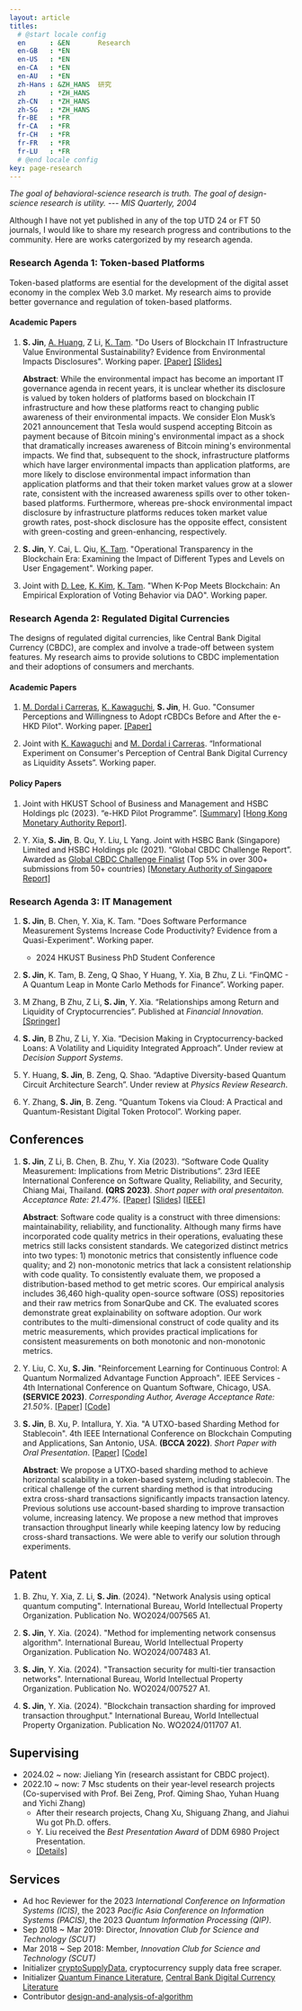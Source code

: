 ```yaml
---
layout: article
titles:
  # @start locale config
  en      : &EN       Research
  en-GB   : *EN
  en-US   : *EN
  en-CA   : *EN
  en-AU   : *EN
  zh-Hans : &ZH_HANS  研究
  zh      : *ZH_HANS
  zh-CN   : *ZH_HANS
  zh-SG   : *ZH_HANS
  fr-BE   : *FR
  fr-CA   : *FR
  fr-CH   : *FR
  fr-FR   : *FR
  fr-LU   : *FR
  # @end locale config
key: page-research
---
```


_The goal of behavioral-science research is truth. The goal of design-science research is utility. --- MIS Quarterly, 2004_

Although I have not yet published in any of the top UTD 24 or FT 50 journals, I would like to share my research progress and contributions to the community. Here are works catergorized by my research agenda.

### Research Agenda 1: Token-based Platforms

Token-based platforms are esential for the development of the digital asset economy in the complex Web 3.0 market. My research aims to provide better governance and regulation of token-based platforms.

#### Academic Papers

  1. **S. Jin**, [A. Huang](https://www.allenhuang.org/), Z Li, [K. Tam](https://isom.hkust.edu.hk/faculty-and-staff/directory/kytam). "Do Users of Blockchain IT Infrastructure Value Environmental Sustainability? Evidence from Environmental Impacts Disclosures". Working paper. [[Paper]](/paper/SSRN_token_Feb9.pdf) [[Slides]](/paper/Slides_Green_Token_based_Platform.pdf) 

      **Abstract**: While the environmental impact has become an important IT governance agenda in recent years, it is unclear whether its disclosure is valued by token holders of platforms based on blockchain IT infrastructure and how these platforms react to changing public awareness of their environmental impacts. We consider Elon Musk’s 2021 announcement that Tesla would suspend accepting Bitcoin as payment because of Bitcoin mining's environmental impact as a shock that dramatically increases awareness of Bitcoin mining's environmental impacts. We find that, subsequent to the shock, infrastructure platforms which have larger environmental impacts than application platforms, are more likely to disclose environmental impact information than application platforms and that their token market values grow at a slower rate, consistent with the increased awareness spills over to other token-based platforms. Furthermore, whereas pre-shock environmental impact disclosure by infrastructure platforms reduces token market value growth rates, post-shock disclosure has the opposite effect, consistent with green-costing and green-enhancing, respectively.

  2. **S. Jin**, Y. Cai, L. Qiu, [K. Tam](https://isom.hkust.edu.hk/faculty-and-staff/directory/kytam). "Operational Transparency in the Blockchain Era: Examining the Impact of Different Types and Levels on User Engagement". Working paper.

  3. Joint with [D. Lee](https://isom.hkust.edu.hk/faculty-and-staff/directory/dongwon), [K. Kim](https://www.bschool.cuhk.edu.hk/staff/kim-keongtae/), [K. Tam](https://isom.hkust.edu.hk/faculty-and-staff/directory/kytam). "When K-Pop Meets Blockchain: An Empirical Exploration of Voting Behavior via DAO". Working paper.
  
### Research Agenda 2: Regulated Digital Currencies

The designs of regulated digital currencies, like Central Bank Digital Currency (CBDC), are complex and involve a trade-off between system features. My research aims to provide solutions to CBDC implementation and their adoptions of consumers and merchants.

#### **Academic Papers**
  1. [M. Dordal i Carreras](https://marcdordal.github.io/), [K. Kawaguchi](https://www.kohei-kawaguchi.com/), **S. Jin**, H. Guo. "Consumer Perceptions and Willingness to Adopt rCBDCs Before and After the e-HKD Pilot". Working paper. [[Paper]](/paper/rCBDC_Taste_and_Perception_Preprint.pdf)

  2. Joint with [K. Kawaguchi](https://www.kohei-kawaguchi.com/) and [M. Dordal i Carreras](https://marcdordal.github.io/). “Informational Experiment on Consumer's Perception of Central Bank Digital Currency as Liquidity Assets”. Working paper.

#### **Policy Papers**
  1. Joint with HKUST School of Business and Management and HSBC Holdings plc (2023). “e-HKD Pilot Programme”. [[Summary]](https://www.about.hsbc.com.hk/-/media/hong-kong/en/news-and-media/hypothetical-e-hkd-phase-1-pilot-factsheet-en.pdf) [[Hong Kong Monetary Authority Report]](https://www.hkma.gov.hk/media/eng/doc/key-information/press-release/2023/20231030e3a1.pdf).
  
      <!-- **Abstract**: The e-HKD Pilot Programme is a key component of the HKMA's three-rail approach in paving the way for a possible implementation of a retail central bank digital currency (CBDC). The pilot programme enables HKMA's collaboration with the industry to examine innovative use cases and maximise Hong Kong's readiness for a potential e-HKD. The Hongkong and Shanghai Banking Corporation Limited (HSBC) was one of the institutions selected to participate. Collaborating with the Hong Kong University of Science and Technology (HKUST), HSBC sought to explore possible e-HKD every-day payment use cases, focusing on programmability as a value-add feature of digital currency as well as payment rail efficiency. HSBC and HKUST constructed a one-week pilot on the HKUST campus, which included 148 students and 5 merchants. -->

  2. Y. Xia, **S. Jin**, B. Qu, Y. Liu, L Yang. Joint with HSBC Bank (Singapore) Limited and HSBC Holdings plc (2021).  “Global CBDC Challenge Report”. Awarded as [Global CBDC Challenge Finalist](https://www.mas.gov.sg/news/media-releases/2021/mas-announces-15-finalists-for-the-global-cbdc-challenge?fbclid=IwAR0B9v-5FBSXcnr61edLVwEch-jJ5EV8-pSJwYe00erQdS8rGreTtZIYABY) (Top 5% in over 300+ submissions from 50+ countries) [[Monetary Authority of Singapore Report]](https://www.mas.gov.sg/-/media/mas-media-library/development/fintech/cbdc/global-cbdc-challenge-report-2021.pdf)

      <!-- **Abstract**: HSBC's solution analyses 12 problem statements in this Global CBDC Challenge and uses 15 dimensions (e.g. business secrecy, latency, scalability, accessibility, etc.) to measure a retail CBDC system. Their analysis and research found that consensus algorithms and related operating models are key components of CBDC design for central banks. With this in mind, HSBC built an evaluation platform to provide central banks with consensus algorithm recommendations and operating model options. -->


  <!-- 3. Joint with [A. Huang](https://www.allenhuang.org/), [M. Dordal i Carreras](https://marcdordal.github.io/) and HSBC Bank (Hong Kong) (2024). "Tokenized Deposit". Working paper. -->

  <!-- 4. Joint with [A. Huang](https://www.allenhuang.org/), [K. Tam](https://isom.hkust.edu.hk/faculty-and-staff/directory/kytam), Y. Liang, (2024). "Unified Ledger". Working paper. -->

### Research Agenda 3: IT Management
  1.  **S. Jin**, B. Chen, Y. Xia, K. Tam. "Does Software Performance Measurement Systems Increase Code Productivity? Evidence from a Quasi-Experiment". Working paper.

      - 2024 HKUST Business PhD Student Conference

  2.  **S. Jin**, K. Tam, B. Zeng, Q Shao, Y Huang, Y. Xia, B Zhu, Z Li. “FinQMC - A Quantum Leap in Monte Carlo Methods for Finance”. Working paper.

      <!-- **Abstract**: Quantum computing has the potential to revolutionize problem-solving by significantly improving computational complexity. However, the sophisticated nature of quantum knowledge and circuit design presents challenges for business practitioners. In this study, we introduce FinQMC, a quantum Monte Carlo framework designed to transform classical Monte Carlo algorithms into quantum ones. Our framework proposes the key principle of treating quantum states as the distributions of financial variables. To validate the efficiency and applicability of FinQMC, we conducted two experiments: option pricing and portfolio selection. The results obtained demonstrate the feasibility and accuracy of our approach. FinQMC simplifies the complex world of quantum computing and offers a more efficient solution to a wide range of business challenges compared to classical Monte Carlo methods. Practically, our study is the first to apply the quantum Monte Carlo method in the context of portfolio selection. -->

  3. M Zhang, B Zhu, Z Li, **S. Jin**, Y. Xia. “Relationships among Return and Liquidity of Cryptocurrencies”. Published at _Financial Innovation._ [[Springer]](https://jfin-swufe.springeropen.com/articles/10.1186/s40854-023-00532-z)

      <!-- **Abstract**: The cryptocurrency market is a complex and rapidly evolving financial landscape in which understanding the inter- and intra-asset dependencies among key financial variables, such as return and liquidity, is crucial. In this study, we analyze daily return and liquidity data for six major cryptocurrencies, namely Bitcoin, Ethereum, Ripple, Binance Coin, Litecoin, and Dogecoin, spanning the period from June 3, 2020, to November 30, 2022. Liquidity is estimated using three low-frequency proxies: the Amihud ratio, the Abdi and Ranaldo (AR) estimator, and the Corwin and Schultz (CS) estimator. To account for autoregressive and persistent effects, we apply the ARIMA-GARCH model and subsequently utilize the copula method to examine the interdependent relationships among the return and liquidity of the six cryptocurrencies. Our analysis reveals strong cross-asset lower-tail dependence in return and significant cross-asset upper-tail dependence in illiquidity measures, with more pronounced dependence observed in specific cryptocurrency pairs, primarily involving Bitcoin, Ethereum, and Litecoin. We also observe that returns tend to be higher when liquidity is lower in the cryptocurrency market. Our findings have significant implications for portfolio diversification, asset allocation, risk management, and trading strategy development for investors and traders, as well as regulatory policy-making for regulators. In conclusion, this study contributes to a deeper understanding of the cryptocurrency marketplace and can help inform investment decision-making and regulatory policies in this emerging financial domain. -->

  4. **S. Jin**, B Zhu, Z Li, Y. Xia. “Decision Making in Cryptocurrency-backed Loans: A Volatility and Liquidity Integrated Approach”. Under review at _Decision Support Systems_.  

  5.  Y. Huang, **S. Jin**, B. Zeng, Q. Shao. “Adaptive Diversity-based Quantum Circuit Architecture Search”. Under review at _Physics Review Research_.

  6.  Y. Zhang, **S. Jin**, B. Zeng. “Quantum Tokens via Cloud: A Practical and Quantum-Resistant Digital Token Protocol”. Working paper.
    
## **Conferences**
1. **S. Jin**, Z Li, B. Chen, B. Zhu, Y. Xia (2023). “Software Code Quality Measurement: Implications from Metric Distributions”. 23rd IEEE International Conference on Software Quality, Reliability, and Security, Chiang Mai, Thailand. **(QRS 2023)**. _Short paper with oral presentaiton. Acceptance Rate: 21.47%._ [[Paper]](/paper/QRS_preprint.pdf) [[Slides]](/paper/Slides_Code_Quality_Distribution.pdf) [[IEEE]](https://ieeexplore.ieee.org/document/10366662)

    **Abstract**: Software code quality is a construct with three dimensions: maintainability, reliability, and functionality. Although many firms have incorporated code quality metrics in their operations, evaluating these metrics still lacks consistent standards. We categorized distinct metrics into two types: 1) monotonic metrics that consistently influence code quality; and 2) non-monotonic metrics that lack a consistent relationship with code quality. To consistently evaluate them, we proposed a distribution-based method to get metric scores. Our empirical analysis includes 36,460 high-quality open-source software (OSS) repositories and their raw metrics from SonarQube and CK. The evaluated scores demonstrate great explainability on software adoption. Our work contributes to the multi-dimensional construct of code quality and its metric measurements, which provides practical implications for consistent measurements on both monotonic and non-monotonic metrics.

2. Y. Liu, C. Xu, **S. Jin**. "Reinforcement Learning for Continuous Control: A Quantum Normalized Advantage Function Approach". IEEE Services - 4th International Conference on Quantum Software, Chicago, USA. **(SERVICE 2023)**. _Corresponding Author, Average Acceptance Rate: 21.50%_. [[Paper]](https://ieeexplore.ieee.org/abstract/document/10234293) [[Code]](https://github.com/yliuls/quantum-reinforcement-learning)

3. **S. Jin**, B. Xu, P. Intallura, Y. Xia. "A UTXO-based Sharding Method for Stablecoin". 4th IEEE International Conference on Blockchain Computing and Applications, San Antonio, USA. **(BCCA 2022)**. _Short Paper with Oral Presentation_. [[Paper]](https://ieeexplore.ieee.org/document/9922204) [[Code]](https://github.com/CBDC-IoT/DigitalShell)

      **Abstract**: We propose a UTXO-based sharding method to achieve horizontal scalability in a token-based system, including stablecoin. The critical challenge of the current sharding method is that introducing extra cross-shard transactions significantly impacts transaction latency. Previous solutions use account-based sharding to improve transaction volume, increasing latency. We propose a new method that improves transaction throughput linearly while keeping latency low by reducing cross-shard transactions. We were able to verify our solution through experiments.

## **Patent**
   
  1. B. Zhu, Y. Xia, Z. Li, **S. Jin**. (2024). "Network Analysis using optical quantum computing". International Bureau, World Intellectual Property Organization. Publication No. WO2024/007565 A1.
       
  2. **S. Jin**, Y. Xia. (2024). "Method for implementing network consensus algorithm". International Bureau, World Intellectual Property Organization. Publication No. WO2024/007483 A1.
   
  3. **S. Jin**, Y. Xia. (2024). "Transaction security for multi-tier transaction networks". International Bureau, World Intellectual Property Organization. Publication No. WO2024/007527 A1.
    
  4. **S. Jin**, Y. Xia. (2024). "Blockchain transaction sharding for improved transaction throughput." International Bureau, World Intellectual Property Organization. Publication No. WO2024/011707 A1.
    
## **Supervising**
- 2024.02 ~ now: Jieliang Yin (research assistant for CBDC project).
- 2022.10 ~ now: 7 Msc students on their year-level research projects (Co-supervised with Prof. Bei Zeng, Prof. Qiming Shao, Yuhan Huang and Yichi Zhang)
  - After their research projects, Chang Xu, Shiguang Zhang, and Jiahui Wu got Ph.D. offers.
  - Y. Liu received the _Best Presentation Award_ of DDM 6980 Project Presentation.
  - [[Details]](https://siyuan-bruce.github.io/students/ddm.html)

## **Services**
- Ad hoc Reviewer for the 2023 _International Conference on Information Systems (ICIS)_, the 2023 _Pacific Asia Conference on Information Systems (PACIS)_, the 2023 _Quantum Information Processing (QIP)_.
- Sep 2018 ~ Mar 2019: Director, _Innovation Club for Science and Technology (SCUT)_
- Mar 2018 ~ Sep 2018: Member, _Innovation Club for Science and Technology (SCUT)_
- Initializer [cryptoSupplyData](https://github.com/siyuan-bruce/cryptoSupplyData), cryptocurrency supply data free scraper.
- Initializer [Quantum Finance Literature](https://github.com/siyuan-bruce/Quantum-Finance), [Central Bank Digital Currency Literature](https://github.com/siyuan-bruce/CBDC-Literature)
- Contributor [design-and-analysis-of-algorithm](https://github.com/datawhalechina/design-and-analysis-of-algorithm)